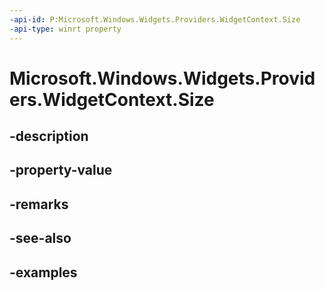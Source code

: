 ```yaml
---
-api-id: P:Microsoft.Windows.Widgets.Providers.WidgetContext.Size
-api-type: winrt property
---
```


# Microsoft.Windows.Widgets.Providers.WidgetContext.Size

<!--
public Microsoft.Windows.Widgets.WidgetSize Size { get; }
-->


## -description

## -property-value

## -remarks

## -see-also

## -examples


